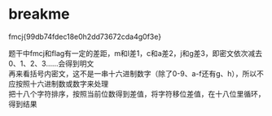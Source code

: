 
# breakme

fmcj{99db74fdec18e0h2dd73672cda4g0f3e}

题干中fmcj和flag有一定的差距，m和l差1，c和a差2，j和g差3，即密文依次减去0、1、2、3……会得到明文  
再来看括号内密文，这不是一串十六进制数字（除了0-9、a-f还有g、h），所以不应按照十六进制数或数字来处理  
把十八个字符排序，按照当前位数得到差值，将字符移位差值，在十八位里循环，得到结果

